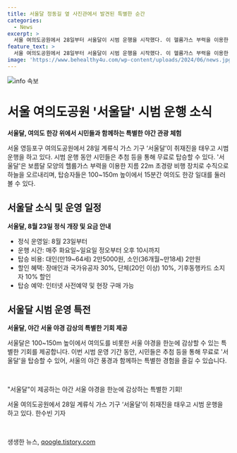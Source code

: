```yaml
---
title: 서울달 정동길 옆 사진관에서 발견된 특별한 순간
categories:
  - News
excerpt: >
  서울 여의도공원에서 28일부터 서울달이 시범 운행을 시작했다. 이 헬륨가스 부력을 이용한 22m 지름의 기구는 100~150m 높이에서 15분간 서울 여의도 야경을 감상할 수 있다. 8월23일 정식 개장되며, 대인 2만5000원, 소인 2만원이나 할인 혜택이 있다. 계류식 가스 기구 서울달의 프레스투어 사진 및 자세한 내용은 링크에서 확인할 수 있다. (150자)
feature_text: >
  서울 여의도공원에서 28일부터 서울달이 시범 운행을 시작했다. 이 헬륨가스 부력을 이용한 22m 지름의 기구는 100~150m 높이에서 15분간 서울 여의도 야경을 감상할 수 있다. 8월23일 정식 개장되며, 대인 2만5000원, 소인 2만원이나 할인 혜택이 있다. 계류식 가스 기구 서울달의 프레스투어 사진 및 자세한 내용은 링크에서 확인할 수 있다. (150자)
image: 'https://www.behealthy4u.com/wp-content/uploads/2024/06/news.jpg'
---
```


<p><img src="https://www.behealthy4u.com/wp-content/uploads/2024/06/news.jpg" alt="info 속보" /></p>

<h1>서울 여의도공원 '서울달' 시범 운행 소식</h1>

<p data-ke-size="size16"><b>서울달, 여의도 한강 위에서 시민들과 함께하는 특별한 야간 관광 체험</b></p>

<p>서울 영등포구 여의도공원에서 28일 계류식 가스 기구 ‘서울달’이 취재진을 태우고 시범 운행을 하고 있다. 시범 운행 동안 시민들은 추첨 등을 통해 무료로 탑승할 수 있다. '서울달'은 보름달 모양의 헬륨가스 부력을 이용한 지름 22m 초경량 비행 장치로 수직으로 하늘을 오르내리며, 탑승자들은 100~150m 높이에서 15분간 여의도 한강 일대를 둘러볼 수 있다. </p>

<h2 data-ke-size="size26">서울달 소식 및 운영 일정</h2>

<p data-ke-size="size16"><b>서울달, 8월 23일 정식 개장 및 요금 안내</b></p>

<ul>
<li>정식 운영일: 8월 23일부터  </li>
<li>운행 시간: 매주 화요일~일요일 정오부터 오후 10시까지</li>
<li>탑승 비용: 대인(만19~64세) 2만5000원, 소인(36개월~만18세) 2만원</li>
<li>할인 혜택: 장애인과 국가유공자 30%, 단체(20인 이상) 10%, 기후동행카드 소지자 10% 할인</li>
<li>탑승 예약: 인터넷 사전예약 및 현장 구매 가능</li>
</ul>

<h2 data-ke-size="size26">서울달 시범 운영 특전</h2>

<p data-ke-size="size16"><b>서울달, 야간 서울 야경 감상의 특별한 기회 제공</b></p>

<p>서울달은 100~150m 높이에서 여의도를 비롯한 서울 야경을 한눈에 감상할 수 있는 특별한 기회를 제공합니다. 이번 시범 운영 기간 동안, 시민들은 추첨 등을 통해 무료로 '서울달'을 탑승할 수 있어, 서울의 야간 풍경과 함께하는 특별한 경험을 즐길 수 있습니다. </p>

<p data-ke-size="size16">&nbsp;</p>

<p data-ke-size="size16">"서울달"이 제공하는 야간 서울 야경을 한눈에 감상하는 특별한 기회!</p>

<p data-ke-size="size16">서울 여의도공원에서 28일 계류식 가스 기구 ‘서울달’이 취재진을 태우고 시범 운행을 하고 있다. 한수빈 기자</p>

<p data-ke-size="size16">&nbsp;</p>
생생한 뉴스, <a href="https://qoogle.tistory.com" rel="dofollow">qoogle.tistory.com</a>


